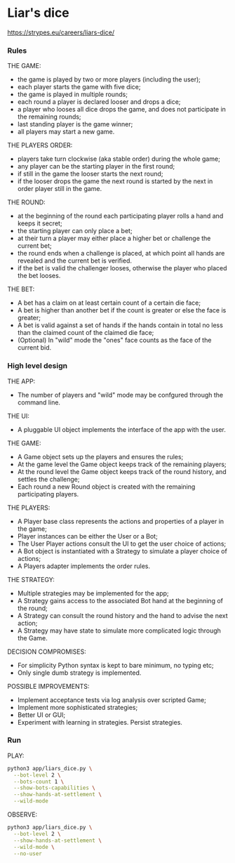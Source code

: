 # Liar's dice

https://strypes.eu/careers/liars-dice/


### Rules

THE GAME:
- the game is played by two or more players (including the user);
- each player starts the game with five dice;
- the game is played in multiple rounds;
- each round a player is declared looser and drops a dice;
- a player who looses all dice drops the game, and does not participate in the remaining rounds;
- last standing player is the game winner;
- all players may start a new game.

THE PLAYERS ORDER:
- players take turn clockwise (aka stable order) during the whole game;
- any player can be the starting player in the first round;
- if still in the game the looser starts the next round;
- if the looser drops the game the next round is started by the next in order player still in the game.

THE ROUND:
- at the beginning of the round each participating player rolls a hand and keeps it secret;
- the starting player can only place a bet;
- at their turn a player may either place a higher bet or challenge the current bet;
- the round ends when a challenge is placed, at which point all hands are revealed and the current bet is verified.
- if the bet is valid the challenger looses, otherwise the player who placed the bet looses.

THE BET:
- A bet has a claim on at least certain count of a certain die face;
- A bet is higher than another bet if the count is greater or else the face is greater;
- A bet is valid against a set of hands if the hands contain in total no less than the claimed count of the claimed die face;
- (Optional) In "wild" mode the "ones" face counts as the face of the current bid.


### High level design

THE APP:
- The number of players and "wild" mode may be confgured through the command line.

THE UI:
- A pluggable UI object implements the interface of the app with the user.

THE GAME:
- A Game object sets up the players and ensures the rules;
- At the game level the Game object keeps track of the remaining players;
- At the round level the Game object keeps track of the round history, and settles the challenge;
- Each round a new Round object is created with the remaining participating players.

THE PLAYERS:
- A Player base class represents the actions and properties of a player in the game;
- Player instances can be either the User or a Bot;
- The User Player actions consult the UI to get the user choice of actions;
- A Bot object is instantiated with a Strategy to simulate a player choice of actions;
- A Players adapter implements the order rules.

THE STRATEGY:
- Multiple strategies may be implemented for the app;
- A Strategy gains access to the associated Bot hand at the beginning of the round;
- A Strategy can consult the round history and the hand to advise the next action;
- A Strategy may have state to simulate more complicated logic through the Game.

DECISION COMPROMISES:
- For simplicity Python syntax is kept to bare minimum, no typing etc;
- Only single dumb strategy is implemented.

POSSIBLE IMPROVEMENTS:
- Implement acceptance tests via log analysis over scripted Game;
- Implement more sophisticated strategies;
- Better UI or GUI;
- Experiment with learning in strategies. Persist strategies.


### Run
PLAY:
```bash
python3 app/liars_dice.py \
  --bot-level 2 \
  --bots-count 1 \
  --show-bots-capabilities \
  --show-hands-at-settlement \
  --wild-mode
```
OBSERVE:
```bash
python3 app/liars_dice.py \
  --bot-level 2 \
  --show-hands-at-settlement \
  --wild-mode \
  --no-user
```

